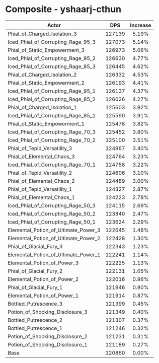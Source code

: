 # Composite - yshaarj-cthun
| Actor | DPS | Increase |
|---|:---:|:---:|
|Phial_of_Charged_Isolation_3|127139|5.19%|
|Iced_Phial_of_Corrupting_Rage_95_3|127073|5.14%|
|Phial_of_Static_Empowerment_3|126973|5.06%|
|Iced_Phial_of_Corrupting_Rage_95_2|126630|4.77%|
|Iced_Phial_of_Corrupting_Rage_85_3|126445|4.62%|
|Phial_of_Charged_Isolation_2|126332|4.53%|
|Phial_of_Static_Empowerment_2|126193|4.41%|
|Iced_Phial_of_Corrupting_Rage_95_1|126137|4.37%|
|Iced_Phial_of_Corrupting_Rage_85_2|126026|4.27%|
|Phial_of_Charged_Isolation_1|125603|3.92%|
|Iced_Phial_of_Corrupting_Rage_85_1|125590|3.91%|
|Phial_of_Static_Empowerment_1|125478|3.82%|
|Iced_Phial_of_Corrupting_Rage_70_3|125452|3.80%|
|Iced_Phial_of_Corrupting_Rage_70_2|125100|3.51%|
|Phial_of_Tepid_Versatility_3|124967|3.40%|
|Phial_of_Elemental_Chaos_3|124764|3.23%|
|Iced_Phial_of_Corrupting_Rage_70_1|124758|3.22%|
|Phial_of_Tepid_Versatility_2|124606|3.10%|
|Phial_of_Elemental_Chaos_2|124489|3.00%|
|Phial_of_Tepid_Versatility_1|124327|2.87%|
|Phial_of_Elemental_Chaos_1|124223|2.78%|
|Iced_Phial_of_Corrupting_Rage_50_3|124115|2.69%|
|Iced_Phial_of_Corrupting_Rage_50_2|123840|2.47%|
|Iced_Phial_of_Corrupting_Rage_50_1|123624|2.29%|
|Elemental_Potion_of_Ultimate_Power_3|122645|1.48%|
|Elemental_Potion_of_Ultimate_Power_2|122428|1.30%|
|Phial_of_Glacial_Fury_3|122343|1.23%|
|Elemental_Potion_of_Ultimate_Power_1|122241|1.14%|
|Elemental_Potion_of_Power_3|122225|1.13%|
|Phial_of_Glacial_Fury_2|122131|1.05%|
|Elemental_Potion_of_Power_2|122016|0.96%|
|Phial_of_Glacial_Fury_1|121946|0.90%|
|Elemental_Potion_of_Power_1|121914|0.87%|
|Bottled_Putrescence_3|121399|0.45%|
|Potion_of_Shocking_Disclosure_3|121349|0.40%|
|Bottled_Putrescence_2|121307|0.37%|
|Bottled_Putrescence_1|121246|0.32%|
|Potion_of_Shocking_Disclosure_2|121231|0.31%|
|Potion_of_Shocking_Disclosure_1|121189|0.27%|
|Base|120860|0.00%|

